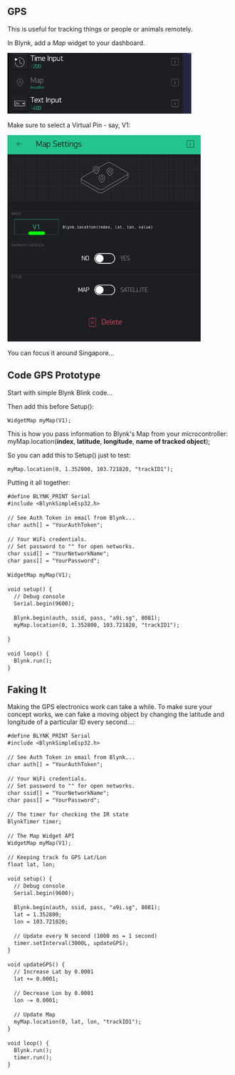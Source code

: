 GPS
---

This is useful for tracking things or people or animals remotely.

In Blynk, add a *Map* widget to your dashboard.

![](images/map.png)

Make sure to select a Virtual Pin - say, V1:

![](images/mapsettings.png)


You can focus it around Singapore...


## Code GPS Prototype

Start with simple Blynk Blink code...

Then add this before Setup():

```
WidgetMap myMap(V1);
```

This is how you pass information to Blynk's Map from your microcontroller:
myMap.location(**index**, **latitude**, **longitude**, **name of tracked object**);

So you can add this to Setup() just to test:
``` 
myMap.location(0, 1.352800, 103.721820, "trackID1");
```
Putting it all together:

```
#define BLYNK_PRINT Serial
#include <BlynkSimpleEsp32.h>

// See Auth Token in email from Blynk...
char auth[] = "YourAuthToken";

// Your WiFi credentials.
// Set password to "" for open networks.
char ssid[] = "YourNetworkName";
char pass[] = "YourPassword";

WidgetMap myMap(V1);

void setup() {
  // Debug console
  Serial.begin(9600);

  Blynk.begin(auth, ssid, pass, "a9i.sg", 8081);
  myMap.location(0, 1.352800, 103.721820, "trackID1");

}

void loop() {
  Blynk.run();
}
```

## Faking It

Making the GPS electronics work can take a while.  To make sure your concept works, we can fake a moving object by changing the latitude and longitude of a particular ID every second...:

```
#define BLYNK_PRINT Serial
#include <BlynkSimpleEsp32.h>

// See Auth Token in email from Blynk...
char auth[] = "YourAuthToken";

// Your WiFi credentials.
// Set password to "" for open networks.
char ssid[] = "YourNetworkName";
char pass[] = "YourPassword";

// The timer for checking the IR state
BlynkTimer timer;

// The Map Widget API
WidgetMap myMap(V1);

// Keeping track fo GPS Lat/Lon
float lat, lon;

void setup() {
  // Debug console
  Serial.begin(9600);

  Blynk.begin(auth, ssid, pass, "a9i.sg", 8081);
  lat = 1.352800;
  lon = 103.721820;

  // Update every N second (1000 ms = 1 second)
  timer.setInterval(3000L, updateGPS);
}

void updateGPS() {
  // Increase Lat by 0.0001
  lat += 0.0001;

  // Decrease Lon by 0.0001
  lon -= 0.0001;

  // Update Map
  myMap.location(0, lat, lon, "trackID1");
}

void loop() {
  Blynk.run();
  timer.run();
}
```